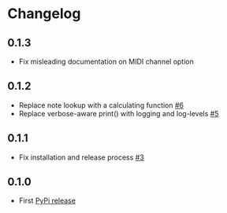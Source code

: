 # Changelog

## 0.1.3

- Fix misleading documentation on MIDI channel option

## 0.1.2

- Replace note lookup with a calculating function [#6](https://github.com/BastiTee/akai-mpkmini-mkii-control/pull/6)
- Replace verbose-aware print() with logging and log-levels [#5](https://github.com/BastiTee/akai-mpkmini-mkii-control/pull/5)

## 0.1.1

- Fix installation and release process [#3](https://github.com/BastiTee/akai-mpkmini-mkii-control/pull/3)

## 0.1.0

- First [PyPi release](https://pypi.org/project/akai-mpkmini-mkii-ctrl)
